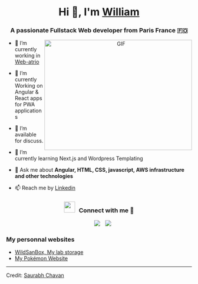 <h1 align="center">Hi 👋, I'm <a href="https://www.linkedin.com/in/krieg-william/" target="blank">
William</a></h1>
<h3 align="center">A passionate Fullstack Web developer from Paris France &#127467;&#127476;</h3>


<a target="_blank" align="center">
  <img align="right" top="500" height="300" width="400" alt="GIF" src="https://media.giphy.com/media/SWoSkN6DxTszqIKEqv/giphy.gif">
</a>

- 🔭 I’m currently working in <a href="http://web-atrio.com/" target="blank">Web-atrio</a>

- 🌱 I’m currently Working on Angular & React apps for PWA applications

- 🤝 I’m available for discuss.

- 🌱 I’m currently learning Next.js and Wordpress Templating

- 💬 Ask me about **Angular, HTML, CSS, javascript, AWS infrastructure and other technologies**

- 📫 Reach me by <a href="https://www.linkedin.com/in/krieg-william/" target="blank">
Linkedin</a>

<h3 align="center" > <img src="https://media.giphy.com/media/iY8CRBdQXODJSCERIr/giphy.gif" width="30" height="30" style="margin-right: 10px;">Connect with me 🤝 </h3>

<p align="center">

 <div align="center"  class="icons-social" style="margin-left: 10px;">
        <a style="margin-left: 10px;"  target="_blank" href="https://www.linkedin.com/in/krieg-william/">
			<img src="https://img.icons8.com/doodle/40/000000/linkedin--v2.png"></a>
        <a style="margin-left: 10px;" target="_blank" href="https://github.com/WA-WilliamKrieg">
		<img src="https://img.icons8.com/doodle/40/000000/github--v1.png"></a>
      </div>

</p>

### My personnal websites

<!-- BLOG-POST-LIST:START -->

- <a href="https://wildsanbox.com/"> WildSanBox, My lab storage </a>
- <a href="https://wildsanbox.com/"> My Pokémon Website </a>

---

Credit: [Saurabh Chavan](https://github.com/100rabhcsmc)
